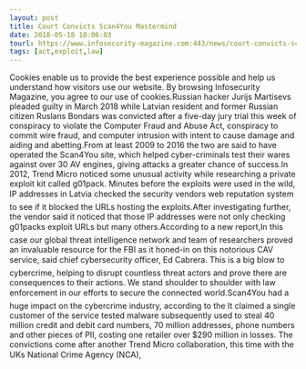 ```yaml
---
layout: post
title: Court Convicts Scan4You Mastermind
date: 2018-05-18 10:06:03
tourl: https://www.infosecurity-magazine.com:443/news/court-convicts-scan4you-mastermind/
tags: [act,exploit,law]
---
```

Cookies enable us to provide the best experience possible and help us understand how visitors use our website. By browsing Infosecurity Magazine, you agree to our use of cookies.Russian hacker Jurijs Martisevs pleaded guilty in March 2018 while Latvian resident and former Russian citizen Ruslans Bondars was convicted after a five-day jury trial this week of conspiracy to violate the Computer Fraud and Abuse Act, conspiracy to commit wire fraud, and computer intrusion with intent to cause damage and aiding and abetting.From at least 2009 to 2016 the two are said to have operated the Scan4You site, which helped cyber-criminals test their wares against over 30 AV engines, giving attacks a greater chance of success.In 2012, Trend Micro noticed some unusual activity while researching a private exploit kit called g01pack. Minutes before the exploits were used in the wild, IP addresses in Latvia checked the security vendors web reputation system to see if it blocked the URLs hosting the exploits.After investigating further, the vendor said it noticed that those IP addresses were not only checking g01packs exploit URLs but many others.According to a new report,In this case our global threat intelligence network and team of researchers proved an invaluable resource for the FBI as it honed-in on this notorious CAV service, said chief cybersecurity officer, Ed Cabrera. This is a big blow to cybercrime, helping to disrupt countless threat actors and prove there are consequences to their actions. We stand shoulder to shoulder with law enforcement in our efforts to secure the connected world.Scan4You had a huge impact on the cybercrime industry, according to the It claimed a single customer of the service tested malware subsequently used to steal 40 million credit and debit card numbers, 70 million addresses, phone numbers and other pieces of PII, costing one retailer over $290 million in losses. The convictions come after another Trend Micro collaboration, this time with the UKs National Crime Agency (NCA), 
